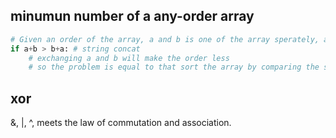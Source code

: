## minumun number of a any-order array
```python
# Given an order of the array, a and b is one of the array sperately, a is on the left of b
if a+b > b+a: # string concat
    # exchanging a and b will make the order less
    # so the problem is equal to that sort the array by comparing the string consisted of each two number
```

## xor
&, |, ^, meets the law of commutation and association.
